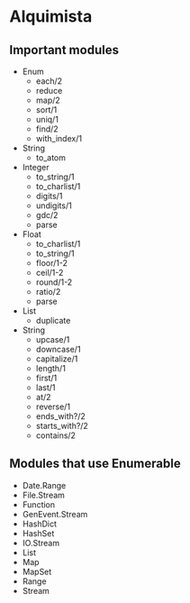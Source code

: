 # Alquimista

## Important modules

- Enum
    - each/2
    - reduce
    - map/2
    - sort/1
    - uniq/1
    - find/2
    - with_index/1
- String
    - to_atom
- Integer
    - to_string/1
    - to_charlist/1
    - digits/1
    - undigits/1
    - gdc/2
    - parse
- Float
    - to_charlist/1
    - to_string/1
    - floor/1-2
    - ceil/1-2
    - round/1-2
    - ratio/2
    - parse
- List
    - duplicate
- String
    - upcase/1
    - downcase/1
    - capitalize/1
    - length/1
    - first/1
    - last/1
    - at/2
    - reverse/1
    - ends_with?/2
    - starts_with?/2
    - contains/2

## Modules that use Enumerable

- Date.Range
- File.Stream
- Function
- GenEvent.Stream
- HashDict
- HashSet
- IO.Stream
- List
- Map
- MapSet
- Range
- Stream